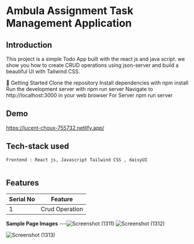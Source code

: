 # Ambula Assignment  Task Management Application

**Introduction**
---
This project is a simple Todo App built with the react js and java script.  we show you how to create CRUD operations using json-server and build a beautiful UI with Tailwind CSS.

🚀 Getting Started
Clone the repository
Install dependencies with npm install
Run the development server with npm run server
Navigate to http://localhost:3000 in your web browser
For Server npm run server

## Demo

https://lucent-choux-755732.netlify.app/

##  Tech-stack used
  
   ```
Frontend : React js, Javascript Tailwind CSS , daisyUI


   ```
## Features

 | Serial No            | Feature                                                              |
| ----------------- | ------------------------------------------------------------------ |
| 1 | Crud Operation |


  **Sample Page Images**
  ---![Screenshot (1311)](https://github.com/deep1524/Ambula/assets/105913793/53d47672-96f9-4f7c-99fd-926871933b11)
  ![Screenshot (1312)](https://github.com/deep1524/Ambula/assets/105913793/2df43c57-f98a-4b82-85ba-cc7d0bc431f8)


 
![Screenshot (1313)](https://github.com/deep1524/Ambula/assets/105913793/f15e6a43-e28d-4a27-be21-ca1648887202)



  



